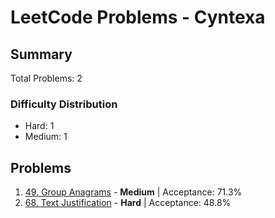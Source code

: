 # LeetCode Problems - Cyntexa

## Summary
Total Problems: 2

### Difficulty Distribution

- Hard: 1
- Medium: 1

## Problems

1. [49. Group Anagrams](https://leetcode.com/problems/group-anagrams/) - **Medium** | Acceptance: 71.3%
2. [68. Text Justification](https://leetcode.com/problems/text-justification/) - **Hard** | Acceptance: 48.8%
